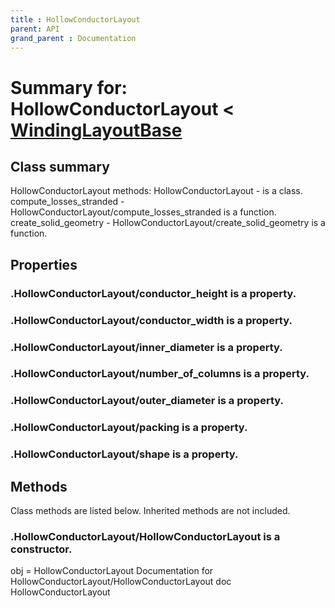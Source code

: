 ```yaml
---
title : HollowConductorLayout
parent: API
grand_parent : Documentation
---
```

# Summary for: **HollowConductorLayout**  < [WindingLayoutBase](WindingLayoutBase.html)

## Class summary

HollowConductorLayout methods:
HollowConductorLayout - is a class.
compute_losses_stranded - HollowConductorLayout/compute_losses_stranded is a function.
create_solid_geometry - HollowConductorLayout/create_solid_geometry is a function.

## Properties

### .HollowConductorLayout/**conductor_height** is a property.

### .HollowConductorLayout/**conductor_width** is a property.

### .HollowConductorLayout/**inner_diameter** is a property.

### .HollowConductorLayout/**number_of_columns** is a property.

### .HollowConductorLayout/**outer_diameter** is a property.

### .HollowConductorLayout/**packing** is a property.

### .HollowConductorLayout/**shape** is a property.


## Methods

Class methods are listed below. Inherited methods are not included.

### .**HollowConductorLayout**/HollowConductorLayout is a constructor.
obj = HollowConductorLayout
Documentation for HollowConductorLayout/HollowConductorLayout
doc HollowConductorLayout


